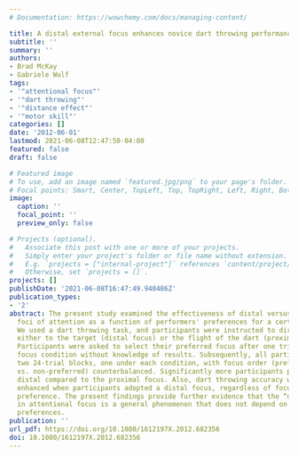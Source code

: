 ```yaml
---
# Documentation: https://wowchemy.com/docs/managing-content/

title: A distal external focus enhances novice dart throwing performance
subtitle: ''
summary: ''
authors:
- Brad McKay
- Gabriele Wulf
tags:
- '"attentional focus"'
- '"dart throwing"'
- '"distance effect"'
- '"motor skill"'
categories: []
date: '2012-06-01'
lastmod: 2021-06-08T12:47:50-04:00
featured: false
draft: false

# Featured image
# To use, add an image named `featured.jpg/png` to your page's folder.
# Focal points: Smart, Center, TopLeft, Top, TopRight, Left, Right, BottomLeft, Bottom, BottomRight.
image:
  caption: ''
  focal_point: ''
  preview_only: false

# Projects (optional).
#   Associate this post with one or more of your projects.
#   Simply enter your project's folder or file name without extension.
#   E.g. `projects = ["internal-project"]` references `content/project/deep-learning/index.md`.
#   Otherwise, set `projects = []`.
projects: []
publishDate: '2021-06-08T16:47:49.940486Z'
publication_types:
- '2'
abstract: The present study examined the effectiveness of distal versus proximal external
  foci of attention as a function of performers' preferences for a certain focus.
  We used a dart throwing task, and participants were instructed to direct their attention
  either to the target (distal focus) or the flight of the dart (proximal focus).
  Participants were asked to select their preferred focus after one trial under each
  focus condition without knowledge of results. Subsequently, all participants performed
  two 24-trial blocks, one under each condition, with focus order (preferred first
  vs. non-preferred) counterbalanced. Significantly more participants preferred the
  distal compared to the proximal focus. Also, dart throwing accuracy was generally
  enhanced when participants adopted a distal focus, regardless of focus order or
  preference. The present findings provide further evidence that the “distance” effect
  in attentional focus is a general phenomenon that does not depend on individual
  preferences.
publication: ''
url_pdf: https://doi.org/10.1080/1612197X.2012.682356
doi: 10.1080/1612197X.2012.682356
---
```

